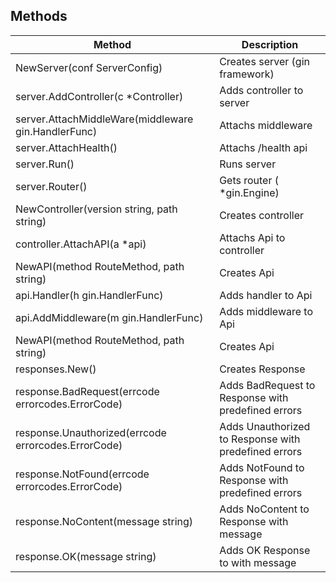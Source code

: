 ## Methods

| Method                                              | Description                                          |
| --------------------------------------------------- | ---------------------------------------------------- |
| NewServer(conf ServerConfig)                        | Creates server (gin framework)                       |
| server.AddController(c \*Controller)                | Adds controller to server                            |
| server.AttachMiddleWare(middleware gin.HandlerFunc) | Attachs middleware                                   |
| server.AttachHealth()                               | Attachs /health api                                  |
| server.Run()                                        | Runs server                                          |
| server.Router()                                     | Gets router ( \*gin.Engine)                          |
| NewController(version string, path string)          | Creates controller                                   |
| controller.AttachAPI(a \*api)                       | Attachs Api to controller                            |
| NewAPI(method RouteMethod, path string)             | Creates Api                                          |
| api.Handler(h gin.HandlerFunc)                      | Adds handler to Api                                  |
| api.AddMiddleware(m gin.HandlerFunc)                | Adds middleware to Api                               |
| NewAPI(method RouteMethod, path string)             | Creates Api                                          |
| responses.New()                                     | Creates Response                                     |
| response.BadRequest(errcode errorcodes.ErrorCode)   | Adds BadRequest to Response with predefined errors   |
| response.Unauthorized(errcode errorcodes.ErrorCode) | Adds Unauthorized to Response with predefined errors |
| response.NotFound(errcode errorcodes.ErrorCode)     | Adds NotFound to Response with predefined errors     |
| response.NoContent(message string)                  | Adds NoContent to Response with message              |
| response.OK(message string)                         | Adds OK Response to with message                     |
